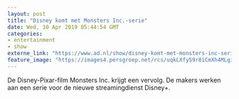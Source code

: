 ```yaml
---
layout: post
title: "Disney komt met Monsters Inc.-serie"
date: Wed, 10 Apr 2019 05:44:54 GMT
categories: 
- entertainment 
- show 
externe_link: "https://www.ad.nl/show/disney-komt-met-monsters-inc-serie~a463a1db/"
feature_image: "https://images4.persgroep.net/rcs/uqkLXfy59r8iCmXh4MLgi4pcEcA/diocontent/144431241/_fitwidth/400/?appId=21791a8992982cd8da851550a453bd7f&quality=0.7"
---
```


De Disney-Pixar-film Monsters Inc. krijgt een vervolg. De makers werken aan een serie voor de nieuwe streamingdienst Disney+.
